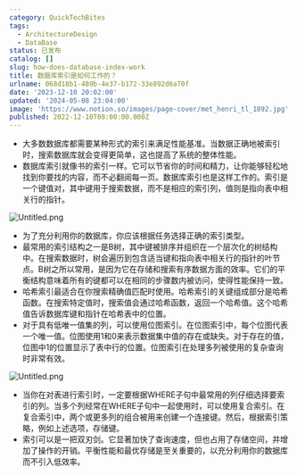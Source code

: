 ```yaml
---
category: QuickTechBites
tags:
  - ArchitectureDesign
  - DataBase
status: 已发布
catalog: []
slug: how-does-database-index-work
title: 数据库索引是如何工作的？
urlname: 068d18b1-489b-4e37-b172-33e892d6a70f
date: '2023-12-10 20:02:00'
updated: '2024-05-08 23:04:00'
image: 'https://www.notion.so/images/page-cover/met_henri_tl_1892.jpg'
published: 2022-12-10T08:00:00.000Z
---
```

- 大多数数据库都需要某种形式的索引来满足性能基准。当数据正确地被索引时，搜索数据库就会变得更简单，这也提高了系统的整体性能。
- 数据库索引就像书的索引一样。它可以节省你的时间和精力，让你能够轻松地找到你要找的内容，而不必翻阅每一页。数据库索引也是这样工作的。索引是一个键值对，其中键用于搜索数据，而不是相应的索引列，值则是指向表中相关行的指针。

![Untitled.png](https://prod-files-secure.s3.us-west-2.amazonaws.com/5d24fe63-e567-4804-86f9-9fdc62e13082/3e87f042-644d-48ab-9a58-227f3d930d71/Untitled.png?X-Amz-Algorithm=AWS4-HMAC-SHA256&X-Amz-Content-Sha256=UNSIGNED-PAYLOAD&X-Amz-Credential=ASIAZI2LB466TBIWYU5N%2F20250217%2Fus-west-2%2Fs3%2Faws4_request&X-Amz-Date=20250217T213253Z&X-Amz-Expires=3600&X-Amz-Security-Token=IQoJb3JpZ2luX2VjEFUaCXVzLXdlc3QtMiJHMEUCIQDD%2BRzNI3sg5SDGKyJkjkaKgKmbUHEzn0b4921VxJd4DAIgQqKewoWF%2BEd4or%2FWdpoCJU5JXoXwkT3xR3yLsXgaiPkq%2FwMIfhAAGgw2Mzc0MjMxODM4MDUiDDvcLdB0nhABa%2FFrJyrcA6RVNAU%2FDqxLo%2FHIGCeCGvMYi9VmGmQWV%2B06ANd9zYd6iXJSRZneIAJlPyhRScpjbU4Rms6F62WazXHUX4tBnVew3elgNDLU1%2F%2BGlL2rILJG7veXkQ5ocdI3gIChKNCaWn5ZfhNpVXNYiCxUjPg9o8x1f5R4oTN4sRuqRbeZHPGix31mq8bJEy5FrsPezMT%2Bpz2y5D0d0qW9p7%2F1LXr9q%2Fve3cNY6G8Nj1AZYHgEqPlpXpyG%2FZxoayAB1OcIlmR7%2BSa6SGQEzEulYWlepbYvOuBlWzfHTCBb5s39t83b1X4ei1KvJe9HN77VYEFpzkqzl3r7BfOkyYgBsvyRvqz6f3OtZlEfQymE5YEkFeNBrBHe9XTjMnS%2FYAPE6a79amTMjw6Y5CrO%2F%2FvP0vL6qGR72CSEuVVo3tcvDF3fEmoUMVFGNLbEnkm1FypSrj8z3BRuy7y%2FgpwwO6905g8lVKq3MWb6F%2BN8Wtp8%2FOCLRK9dPeECQ1PccPIU%2FGpt5EnkWJn2SFEgIT%2F0V1l34keE5ewtcw80WWT59S8puCzYCKJwXzRCG76INgW%2Fv8lFTpKU0sWkw8s4BuouEiC6eozJ%2BgZvLmalFQETv2uvQjKgUkZE4FNUH%2FObl5mB2xnPFMV9MKLIzr0GOqUBexM9UOSSQSMrEdZ3RPLmCZS7IGsKXE8hSdADotK2x%2FrPQzjpG5HfaW0M5I7Z1FSJw6QzgKw7DOjH6uvzsiOBDOw9aMR5V6m03U7RbXB1tDXjl9tqQgOTrN7ch4J8TlzwLtoweGGHSdOI7O54NSQn2VQSyFFS1kSjtKWwpvjzItm5nA8HzdwAX6GAyNSBvVwLWUFwN2V9eL9YYAj3%2FNdlIUTWd4mP&X-Amz-Signature=02f6e5c8c4811bcd581286edb9343bc9766301e70c5a11b3a80056e4d92ed38c&X-Amz-SignedHeaders=host&x-id=GetObject)

- 为了充分利用你的数据库，你应该根据任务选择正确的索引类型。
- 最常用的索引结构之一是B树，其中键被排序并组织在一个层次化的树结构中。在搜索数据时，树会遍历到包含适当键和指向表中相关行的指针的叶节点。B树之所以常用，是因为它在存储和搜索有序数据方面的效率。它们的平衡结构意味着所有的键都可以在相同的步骤数内被访问，使得性能保持一致。
- 哈希索引最适合在你搜索精确值匹配时使用。哈希索引的关键组成部分是哈希函数。在搜索特定值时，搜索值会通过哈希函数，返回一个哈希值。这个哈希值告诉数据库键和指针在哈希表中的位置。
- 对于具有低唯一值集的列，可以使用位图索引。在位图索引中，每个位图代表一个唯一值。位图使用1和0来表示数据集中值的存在或缺失。对于存在的值，位图中1的位置显示了表中行的位置。位图索引在处理多列被使用的复杂查询时非常有效。

![Untitled.png](https://prod-files-secure.s3.us-west-2.amazonaws.com/5d24fe63-e567-4804-86f9-9fdc62e13082/25e88b4a-737d-484e-85cc-b7fe2444aa3c/Untitled.png?X-Amz-Algorithm=AWS4-HMAC-SHA256&X-Amz-Content-Sha256=UNSIGNED-PAYLOAD&X-Amz-Credential=ASIAZI2LB466TBIWYU5N%2F20250217%2Fus-west-2%2Fs3%2Faws4_request&X-Amz-Date=20250217T213253Z&X-Amz-Expires=3600&X-Amz-Security-Token=IQoJb3JpZ2luX2VjEFUaCXVzLXdlc3QtMiJHMEUCIQDD%2BRzNI3sg5SDGKyJkjkaKgKmbUHEzn0b4921VxJd4DAIgQqKewoWF%2BEd4or%2FWdpoCJU5JXoXwkT3xR3yLsXgaiPkq%2FwMIfhAAGgw2Mzc0MjMxODM4MDUiDDvcLdB0nhABa%2FFrJyrcA6RVNAU%2FDqxLo%2FHIGCeCGvMYi9VmGmQWV%2B06ANd9zYd6iXJSRZneIAJlPyhRScpjbU4Rms6F62WazXHUX4tBnVew3elgNDLU1%2F%2BGlL2rILJG7veXkQ5ocdI3gIChKNCaWn5ZfhNpVXNYiCxUjPg9o8x1f5R4oTN4sRuqRbeZHPGix31mq8bJEy5FrsPezMT%2Bpz2y5D0d0qW9p7%2F1LXr9q%2Fve3cNY6G8Nj1AZYHgEqPlpXpyG%2FZxoayAB1OcIlmR7%2BSa6SGQEzEulYWlepbYvOuBlWzfHTCBb5s39t83b1X4ei1KvJe9HN77VYEFpzkqzl3r7BfOkyYgBsvyRvqz6f3OtZlEfQymE5YEkFeNBrBHe9XTjMnS%2FYAPE6a79amTMjw6Y5CrO%2F%2FvP0vL6qGR72CSEuVVo3tcvDF3fEmoUMVFGNLbEnkm1FypSrj8z3BRuy7y%2FgpwwO6905g8lVKq3MWb6F%2BN8Wtp8%2FOCLRK9dPeECQ1PccPIU%2FGpt5EnkWJn2SFEgIT%2F0V1l34keE5ewtcw80WWT59S8puCzYCKJwXzRCG76INgW%2Fv8lFTpKU0sWkw8s4BuouEiC6eozJ%2BgZvLmalFQETv2uvQjKgUkZE4FNUH%2FObl5mB2xnPFMV9MKLIzr0GOqUBexM9UOSSQSMrEdZ3RPLmCZS7IGsKXE8hSdADotK2x%2FrPQzjpG5HfaW0M5I7Z1FSJw6QzgKw7DOjH6uvzsiOBDOw9aMR5V6m03U7RbXB1tDXjl9tqQgOTrN7ch4J8TlzwLtoweGGHSdOI7O54NSQn2VQSyFFS1kSjtKWwpvjzItm5nA8HzdwAX6GAyNSBvVwLWUFwN2V9eL9YYAj3%2FNdlIUTWd4mP&X-Amz-Signature=a7671046f0de06e5a972969f69967deec3166c4e4238d65829e13e7105a60bd2&X-Amz-SignedHeaders=host&x-id=GetObject)

- 当你在对表进行索引时，一定要根据WHERE子句中最常用的列仔细选择要索引的列。当多个列经常在WHERE子句中一起使用时，可以使用复合索引。在复合索引中，两个或更多列的组合被用来创建一个连接键。然后，根据索引策略，例如上述选项，存储键。
- 索引可以是一把双刃剑。它显著加快了查询速度，但也占用了存储空间，并增加了操作的开销。平衡性能和最优存储是至关重要的，以充分利用你的数据库而不引入低效率。
